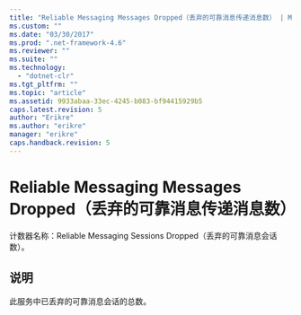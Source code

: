 ```yaml
---
title: "Reliable Messaging Messages Dropped（丢弃的可靠消息传递消息数） | Microsoft Docs"
ms.custom: ""
ms.date: "03/30/2017"
ms.prod: ".net-framework-4.6"
ms.reviewer: ""
ms.suite: ""
ms.technology: 
  - "dotnet-clr"
ms.tgt_pltfrm: ""
ms.topic: "article"
ms.assetid: 9933abaa-33ec-4245-b083-bf94415929b5
caps.latest.revision: 5
author: "Erikre"
ms.author: "erikre"
manager: "erikre"
caps.handback.revision: 5
---
```

# Reliable Messaging Messages Dropped（丢弃的可靠消息传递消息数）
计数器名称：Reliable Messaging Sessions Dropped（丢弃的可靠消息会话数）。  
  
## 说明  
 此服务中已丢弃的可靠消息会话的总数。
